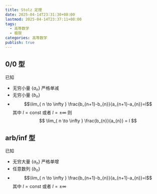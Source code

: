```yaml
---
title: Stolz 定理
date: 2025-04-14T23:31:30+08:00
lastmod: 2025-04-14T23:37:11+08:00
tags:
  - 高等数学
  - 极限
categories: 高等数学
publish: true
---
```


## 0/0 型

已知
- 无穷小量 $\left\{ a_{n} \right\}$ 严格单减
- 无穷小量 $\left\{ b_{n} \right\}$
- $$\lim_{ n \to \infty } \frac{b_{n+1}-b_{n}}{a_{n+1}-a_{n}}=l$$ 其中 $l=\mathrm{const}$ 或者 $l=\pm \infty$
则
$$
\lim_{ n \to \infty } \frac{b_{n}}{a_{n}} = l
$$

## arb/inf 型

已知
- 无穷大量 $\left\{ a_{n} \right\}$ 严格单增
- 任意数列 $\left\{ b_{n} \right\}$
- $$\lim_{ n \to \infty } \frac{b_{n+1}-b_{n}}{a_{n+1}-a_{n}}=l$$ 其中 $l=\mathrm{const}$ 或者 $l=\pm \infty$
